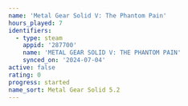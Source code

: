 ```yaml
---
name: 'Metal Gear Solid V: The Phantom Pain'
hours_played: 7
identifiers:
  - type: steam
    appid: '287700'
    name: 'METAL GEAR SOLID V: THE PHANTOM PAIN'
    synced_on: '2024-07-04'
active: false
rating: 0
progress: started
name_sort: Metal Gear Solid 5.2
---
```


